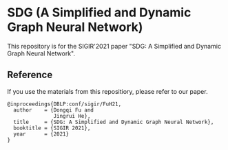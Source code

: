 # SDG (A Simplified and Dynamic Graph Neural Network)
This repository is for the SIGIR'2021 paper "SDG: A Simplified and Dynamic Graph Neural Network".

## Reference
If you use the materials from this repositiory, please refer to our paper.
```
@inproceedings{DBLP:conf/sigir/FuH21,
  author    = {Dongqi Fu and
               Jingrui He},
  title     = {SDG: A Simplified and Dynamic Graph Neural Network},
  booktitle = {SIGIR 2021},
  year      = {2021}
}
```
